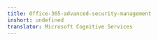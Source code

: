 ```yaml
---
title: Office-365-advanced-security-management
inshort: undefined
translator: Microsoft Cognitive Services
---
```




